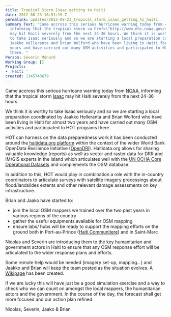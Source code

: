 ```yaml
---
title: Tropical Storm Isaac getting to Haiti
date: 2012-08-23 16:51:19 Z
permalink: updates/2012-08-23_tropical_storm_isaac_getting_to_haiti
Summary Text: "Came accross this serious hurricane warning today from <a href=\"http://www.nhc.noaa.gov/cyclones/\">NOAA</a>,
  informing that the tropical storm <a href=\"http://www.nhc.noaa.gov/refresh/graphics_at4+shtml/060337.shtml?tswind036?#contents\">Isaac</a>
  may hit Haiti severely from the next 24-36 hours. We think it is worthy
  to take Isaac seriously and so we are starting a local preparation coordinated by
  Jaakko Helleranta and Brian Wolford who have been living in Haiti for almost two
  years and have carried out many OSM activities and participated to HOT programs
  there. "
Person: Séverin Ménard
Working Group: []
Projects:
- 'Haiti '
created: 1345740679
---
```


<p>Came accross this serious hurricane warning today from <a href="http://www.nhc.noaa.gov/cyclones/">NOAA</a>, informing that the tropical storm <a href="http://www.nhc.noaa.gov/refresh/graphics_at4+shtml/060337.shtml?tswind036?#contents">Isaac</a> may hit Haiti severely from the next 24-36 hours.</p><p>We think it is worthy to take Isaac seriously and so we are starting a local preparation coordinated by Jaakko Helleranta and Brian Wolford who have been living in Haiti for almost two years and have carried out many OSM activities and participated to HOT programs there.<!--break--></p><p>HOT can harness on the data preparedness work it has been conducted around the <a href="http://haitidata.org">haitidata.org platform</a> within the context of the wider World Bank OpenData Resilience Initiative (<a href="http://www.gfdrr.org/gfdrr/sites/gfdrr.org/files/GFDRR_OpenDRI_1Pager.pdf">OpenDRI</a>). Haitidata.org allows for sharing valuable knowledge (reports) as well as vector and raster data for DRR and IM/GIS experts in the Island which articulates well with the <a href="http://cod.humanitarianresponse.info/country-region/haiti">UN OCHA Core Operational Datasets</a> and complements the OSM database.</p><p>In addition to this, HOT would play in combination a role with the in-country coordinators to articulate surveys with satellite imagery processings about flood/landslides extents and other relevant damage assessments on key infrastructure.</p><p>Brian and Jaako have started to:</p><ul><li>join the local OSM mappers we trained over the two past years in various regions of the country</li><li>gather the useful equipments available for OSM mapping</li><li>ensure labs/ hubs will be ready to support the mapping efforts on the ground both in Port-au-Prince (<a href="http://www.haiti.communitere.org/">Haiti Communitere</a>) and in Saint-Marc</li></ul><p>Nicolas and Severin are introducing them to the key humanitarian and government actors in Haiti to ensure that any OSM response effort will be articulated to the wider response plans and efforts.</p><p>Some remote help would be needed (imagery set-up, mapping...) and Jaakko and Brian will keep the team posted as the situation evolves. A <a href="http://wiki.openstreetmap.org/wiki/Haiti/Tropical_Storms_2012">Wikipage</a> has been created.</p><p>If we are lucky this will have just be a good simulation exercise and a way to check who we can count on amongst the local mappers, the humanitarian actors and the government. In the course of the day, the forecast shall get more focused and our action plan refined.</p><p>Nicolas, Severin, Jaako &amp; Brian</p>
